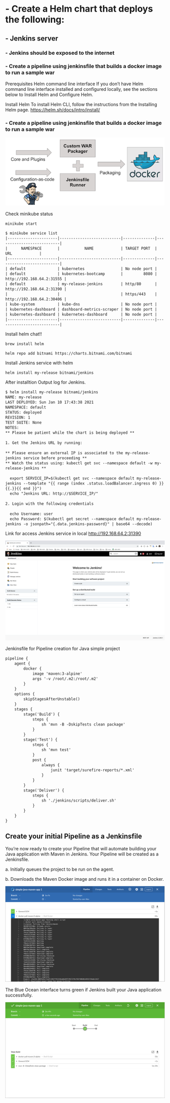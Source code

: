 # - Create a Helm chart that deploys the following:
## - Jenkins server
###  	- Jenkins should be exposed to the internet
###   	- Create a pipeline using jenkinsfile that builds a docker image to run a sample war 


Prerequisites
Helm command line interface
If you don’t have Helm command line interface installed and configured locally, see the sections below to Install Helm and Configure Helm.

Install Helm
To install Helm CLI, follow the instructions from the Installing Helm page.
https://helm.sh/docs/intro/install/

### - Create a pipeline using jenkinsfile that builds a docker image to run a sample war 

![alt text](./img/img.png)

Check minikube status
```
minikube start
```
```
$ minikube service list
|----------------------|---------------------------|--------------|---------------------------|
|      NAMESPACE       |           NAME            | TARGET PORT  |            URL            |
|----------------------|---------------------------|--------------|---------------------------|
| default              | kubernetes                | No node port |
| default              | kubernetes-bootcamp       |         8080 | http://192.168.64.2:31555 |
| default              | my-release-jenkins        | http/80      | http://192.168.64.2:31390 |
|                      |                           | https/443    | http://192.168.64.2:30406 |
| kube-system          | kube-dns                  | No node port |
| kubernetes-dashboard | dashboard-metrics-scraper | No node port |
| kubernetes-dashboard | kubernetes-dashboard      | No node port |
|----------------------|---------------------------|--------------|---------------------------|

```
Install helm chat!!
```
brew install helm
```
```
helm repo add bitnami https://charts.bitnami.com/bitnami
```

Install Jenkins service with helm 
```
helm install my-release bitnami/jenkins
```

After installtion  Output log for Jenkins.
```
$ helm install my-release bitnami/jenkins
NAME: my-release
LAST DEPLOYED: Sun Jan 10 17:43:38 2021
NAMESPACE: default
STATUS: deployed
REVISION: 1
TEST SUITE: None
NOTES:
** Please be patient while the chart is being deployed **

1. Get the Jenkins URL by running:

** Please ensure an external IP is associated to the my-release-jenkins service before proceeding **
** Watch the status using: kubectl get svc --namespace default -w my-release-jenkins **

  export SERVICE_IP=$(kubectl get svc --namespace default my-release-jenkins --template "{{ range (index .status.loadBalancer.ingress 0) }}{{.}}{{ end }}")
  echo "Jenkins URL: http://$SERVICE_IP/"

2. Login with the following credentials

  echo Username: user
  echo Password: $(kubectl get secret --namespace default my-release-jenkins -o jsonpath="{.data.jenkins-password}" | base64 --decode)
```

Link for access Jenkins service in local
http://192.168.64.2:31390

  ![alt text](./img/img1.png)

Jenkinsfile for Pipeline creation for Java simple project

```
pipeline {
    agent {
        docker {
            image 'maven:3-alpine'
            args '-v /root/.m2:/root/.m2'
        }
    }
    options {
        skipStagesAfterUnstable()
    }
    stages {
        stage('Build') {
            steps {
                sh 'mvn -B -DskipTests clean package'
            }
        }
        stage('Test') {
            steps {
                sh 'mvn test'
            }
            post {
                always {
                    junit 'target/surefire-reports/*.xml'
                }
            }
        }
        stage('Deliver') { 
            steps {
                sh './jenkins/scripts/deliver.sh' 
            }
        }
    }
}

```

## Create your initial Pipeline as a Jenkinsfile
You’re now ready to create your Pipeline that will automate building your Java application with Maven in Jenkins. Your Pipeline will be created as a Jenkinsfile.

a. Initially queues the project to be run on the agent.

b. Downloads the Maven Docker image and runs it in a container on Docker.

![alt text](./img/img2.png)

The Blue Ocean interface turns green if Jenkins built your Java application successfully.

![alt text](./img/img3.png)

